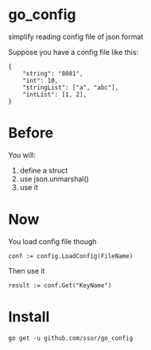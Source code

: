 # go_config
simplify reading config file of json format

Suppose you have a config file like this:
```
{
    "string": "8081",
    "int": 10,
    "stringList": ["a", "abc"],
    "intList": [1, 2],
}
```

# Before


You will:
1. define a struct    
2. use json.unmarshal()   
3. use it    

# Now

You load config file though 
```
conf := config.LoadConfig(FileName)
```
Then use it
```
result := conf.Get("KeyName")
```
# Install

```
go get -u github.com/ssor/go_config
```